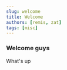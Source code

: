 ```yaml
---
slug: welcome
title: Welcome
authors: [remis, zat]
tags: [misc]
---
```


### Welcome guys
What's up
